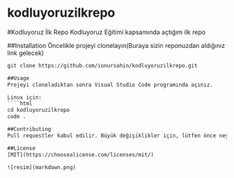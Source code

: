 # kodluyoruzilkrepo
#Kodluyoruz İlk Repo
Kodluyoruz Eğitimi kapsamında açtığım ilk repo

##Installation
Öncelikle projeyi clonelayın(Buraya sizin reponuzdan aldığınız link gelecek)
````html
git clone https://github.com/ionursahin/kodluyoruzilkrepo.git

##Usage
Projeyi cloneladıktan sonra Visual Studio Code programında açınız.

Linux için:
````html
cd kodluyoruzilkrepo
code .

##Contributing
Pull requestler kabul edilir. Büyük değişiklikler için, lütfen önce neyi değiştirmek istediğinizi tartışmak için bir konu açınız.

##License
[MIT](https://choosealicense.com/licenses/mit/)

![resim](markdown.png)
